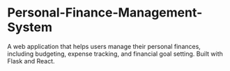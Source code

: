 # Personal-Finance-Management-System
A web application that helps users manage their personal finances, including budgeting, expense tracking, and financial goal setting. Built with Flask and React.
